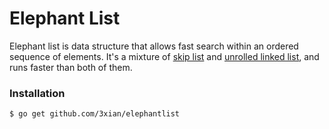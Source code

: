 Elephant List
============

Elephant list is data structure that allows fast search within an ordered sequence of elements.
It's a mixture of [skip list](http://en.wikipedia.org/wiki/Skip_list) and [unrolled linked list](http://en.wikipedia.org/wiki/Unrolled_linked_list),
and runs faster than both of them.


### Installation

    $ go get github.com/3xian/elephantlist
